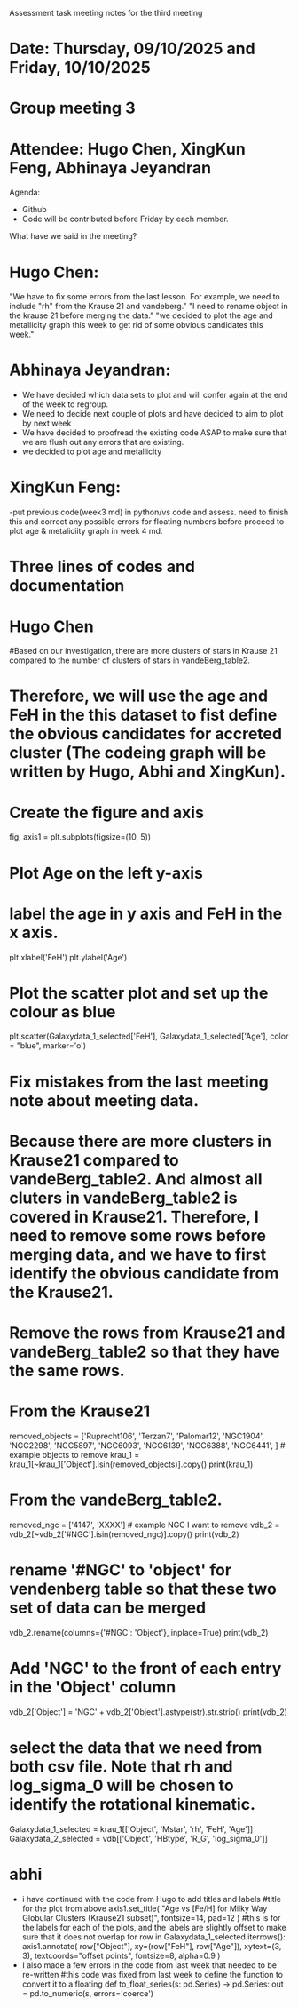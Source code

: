 Assessment task meeting notes for the third meeting
# Date: Thursday, 09/10/2025 and Friday, 10/10/2025
# Group meeting 3
# Attendee: Hugo Chen, XingKun Feng, Abhinaya Jeyandran

Agenda:
- Github
- Code will be contributed before Friday by each member.

What have we said in the meeting?
# Hugo Chen:
"We have to fix some errors from the last lesson. For example, we need to include "rh" from the Krause 21 and vandeberg."
"I need to rename object in the krause 21 before merging the data."
"we decided to plot the age and metallicity graph this week to get rid of some obvious candidates this week."


# Abhinaya Jeyandran:
- We have decided which data sets to plot and will confer again at the end of the week to regroup.
- We need to decide next couple of plots and have decided to aim to plot by next week
- We have decided to proofread the existing code ASAP to make sure that we are flush out any errors that are existing.
- we decided to plot age and metallicity


# XingKun Feng:
-put previous code(week3 md) in python/vs code and assess. need to finish this and correct any possible errors for floating numbers before proceed to plot age & metaliciity graph in week 4 md.

# Three lines of codes and documentation
# Hugo Chen
#Based on our investigation, there are more clusters of stars in Krause 21 compared to the number of clusters of stars in vandeBerg_table2.
# Therefore, we will use the age and FeH in the this dataset to fist define the obvious candidates for accreted cluster (The codeing graph will be written by Hugo, Abhi and XingKun).
# Create the figure and axis
fig, axis1 = plt.subplots(figsize=(10, 5))

# Plot Age on the left y-axis
# label the age in y axis and FeH in the x axis.
plt.xlabel('FeH')
plt.ylabel('Age')

# Plot the scatter plot and set up the colour as blue
plt.scatter(Galaxydata_1_selected['FeH'], Galaxydata_1_selected['Age'], color = "blue", marker='o')



# Fix mistakes from the last meeting note about meeting data.
# Because there are more clusters in Krause21 compared to vandeBerg_table2. And almost all cluters in vandeBerg_table2 is covered in Krause21. Therefore, I need to remove some rows before merging data, and we have to first identify the obvious candidate from the Krause21.

# Remove the rows from Krause21 and vandeBerg_table2 so that they have the same rows. 
# From the Krause21
removed_objects = ['Ruprecht106', 'Terzan7', 'Palomar12', 'NGC1904', 'NGC2298', 'NGC5897', 'NGC6093', 'NGC6139', 'NGC6388', 'NGC6441', ]  # example objects to remove
krau_1 = krau_1[~krau_1['Object'].isin(removed_objects)].copy()
print(krau_1)

# From the vandeBerg_table2.
removed_ngc = ['4147', 'XXXX']          # example NGC I want to remove
vdb_2 = vdb_2[~vdb_2['#NGC'].isin(removed_ngc)].copy()
print(vdb_2)

# rename '#NGC' to 'object' for vendenberg table so that these two set of data can be merged
vdb_2.rename(columns={'#NGC': 'Object'}, inplace=True)
print(vdb_2)

# Add 'NGC' to the front of each entry in the 'Object' column
vdb_2['Object'] = 'NGC' + vdb_2['Object'].astype(str).str.strip()
print(vdb_2)

# select the data that we need from both csv file. Note that rh and log_sigma_0 will be chosen to identify the rotational kinematic.
Galaxydata_1_selected = krau_1[['Object', 'Mstar', 'rh', 'FeH', 'Age']]
Galaxydata_2_selected = vdb[['Object', 'HBtype', 'R_G', 'log_sigma_0']]

# abhi
- i have continued with the code from Hugo to add titles and labels
#title for the plot from above
axis1.set_title(
    "Age vs [Fe/H] for Milky Way Globular Clusters (Krause21 subset)",
    fontsize=14, pad=12
)
#this is for the labels for each of the plots, and the labels are slightly offset to make sure that it does not overlap
for row in Galaxydata_1_selected.iterrows():
    axis1.annotate(
        row["Object"],
        xy=(row["FeH"], row["Age"]),
        xytext=(3, 3),
        textcoords="offset points",
        fontsize=8,
        alpha=0.9
    )
- I also made a few errors in the code from last week that needed to be re-written
#this code was fixed from last week to define the function to convert it to a floating 
def to_float_series(s: pd.Series) -> pd.Series:
    out = pd.to_numeric(s, errors='coerce')
    
